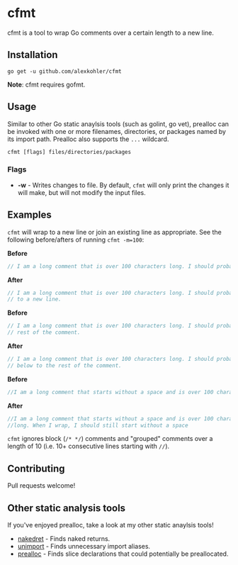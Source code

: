 # cfmt

cfmt is a tool to wrap Go comments over a certain length to a new line.

## Installation

`go get -u github.com/alexkohler/cfmt`

**Note**: cfmt requires gofmt. 

## Usage

Similar to other Go static anaylsis tools (such as golint, go vet), prealloc can be invoked with one or more filenames, directories, or packages named by its import path. Prealloc also supports the `...` wildcard. 

    cfmt [flags] files/directories/packages

### Flags
- **-w** - Writes changes to file. By default, `cfmt` will only print the changes it will make, but will not modify the input files.

## Examples

`cfmt` will wrap to a new line or join an existing line as appropriate. See the following before/afters of running `cfmt -m=100`:

**Before**
```Go
// I am a long comment that is over 100 characters long. I should probably wrap to a new line.
```

**After**
```Go
// I am a long comment that is over 100 characters long. I should probably wrap
// to a new line.
```


**Before**
```Go
// I am a long comment that is over 100 characters long. I should probably wrap below to the
// rest of the comment.
```

**After**
```Go
// I am a long comment that is over 100 characters long. I should probably wrap
// below to the rest of the comment.
```


**Before**
```Go
//I am a long comment that starts without a space and is over 100 characters long. When I wrap, I should still start without a space
```

**After**
```Go
//I am a long comment that starts without a space and is over 100 characters
//long. When I wrap, I should still start without a space
```

`cfmt` ignores block (`/* */`) comments and "grouped" comments over a length of 10 (i.e. 10+ consecutive lines starting with `//`).


## Contributing

Pull requests welcome!


## Other static analysis tools

If you've enjoyed prealloc, take a look at my other static anaylsis tools!
- [nakedret](https://github.com/alexkohler/nakedret) - Finds naked returns.
- [unimport](https://github.com/alexkohler/unimport) - Finds unnecessary import aliases.
- [prealloc](https://github.com/alexkohler/prealloc) - Finds slice declarations that could potentially be preallocated.
